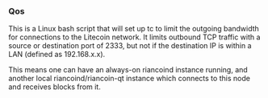### Qos ###

This is a Linux bash script that will set up tc to limit the outgoing bandwidth for connections to the Litecoin network. It limits outbound TCP traffic with a source or destination port of 2333, but not if the destination IP is within a LAN (defined as 192.168.x.x).

This means one can have an always-on riancoind instance running, and another local riancoind/riancoin-qt instance which connects to this node and receives blocks from it.
